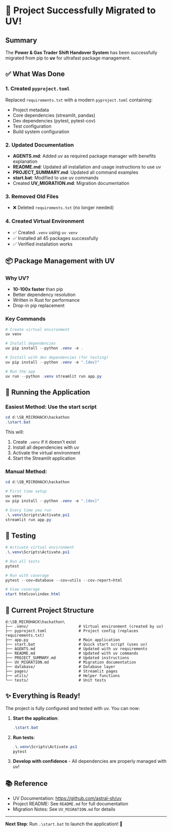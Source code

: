 # 🎉 Project Successfully Migrated to UV!

## Summary

The **Power & Gas Trader Shift Handover System** has been successfully migrated from pip to **uv** for ultrafast package management.

## ✅ What Was Done

### 1. Created `pyproject.toml`
Replaced `requirements.txt` with a modern `pyproject.toml` containing:
- Project metadata
- Core dependencies (streamlit, pandas)
- Dev dependencies (pytest, pytest-cov)
- Test configuration
- Build system configuration

### 2. Updated Documentation
- **AGENTS.md**: Added uv as required package manager with benefits explanation
- **README.md**: Updated all installation and usage instructions to use uv
- **PROJECT_SUMMARY.md**: Updated all command examples
- **start.bat**: Modified to use uv commands
- Created **UV_MIGRATION.md**: Migration documentation

### 3. Removed Old Files
- ❌ Deleted `requirements.txt` (no longer needed)

### 4. Created Virtual Environment
- ✅ Created `.venv` using `uv venv`
- ✅ Installed all 45 packages successfully
- ✅ Verified installation works

## 📦 Package Management with UV

### Why UV?
- **10-100x faster** than pip
- Better dependency resolution
- Written in Rust for performance
- Drop-in pip replacement

### Key Commands

```powershell
# Create virtual environment
uv venv

# Install dependencies
uv pip install --python .venv -e .

# Install with dev dependencies (for testing)
uv pip install --python .venv -e ".[dev]"

# Run the app
uv run --python .venv streamlit run app.py
```

## 🚀 Running the Application

### Easiest Method: Use the start script
```powershell
cd d:\SB_MICROHACK\hackathon
.\start.bat
```

This will:
1. Create `.venv` if it doesn't exist
2. Install all dependencies with uv
3. Activate the virtual environment
4. Start the Streamlit application

### Manual Method:
```powershell
cd d:\SB_MICROHACK\hackathon

# First time setup
uv venv
uv pip install --python .venv -e ".[dev]"

# Every time you run
.\.venv\Scripts\Activate.ps1
streamlit run app.py
```

## 🧪 Testing

```powershell
# Activate virtual environment
.\.venv\Scripts\Activate.ps1

# Run all tests
pytest

# Run with coverage
pytest --cov=database --cov=utils --cov-report=html

# View coverage
start htmlcov\index.html
```

## 📁 Current Project Structure

```
d:\SB_MICROHACK\hackathon\
├── .venv/                      # Virtual environment (created by uv)
├── pyproject.toml              # Project config (replaces requirements.txt)
├── app.py                      # Main application
├── start.bat                   # Quick start script (uses uv)
├── AGENTS.md                   # Updated with uv requirements
├── README.md                   # Updated with uv commands
├── PROJECT_SUMMARY.md          # Updated instructions
├── UV_MIGRATION.md             # Migration documentation
├── database/                   # Database layer
├── pages/                      # Streamlit pages
├── utils/                      # Helper functions
└── tests/                      # Unit tests
```

## ✨ Everything is Ready!

The project is fully configured and tested with uv. You can now:

1. **Start the application**:
   ```powershell
   .\start.bat
   ```

2. **Run tests**:
   ```powershell
   .\.venv\Scripts\Activate.ps1
   pytest
   ```

3. **Develop with confidence** - All dependencies are properly managed with uv!

## 📚 Reference

- UV Documentation: https://github.com/astral-sh/uv
- Project README: See `README.md` for full documentation
- Migration Notes: See `UV_MIGRATION.md` for details

---

**Next Step**: Run `.\start.bat` to launch the application! 🚀
